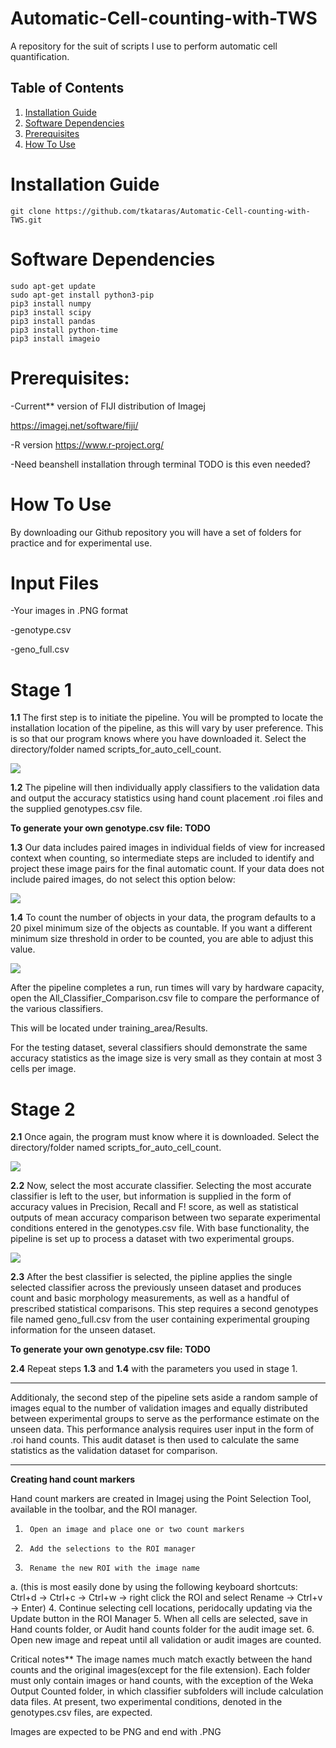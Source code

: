 # Automatic-Cell-counting-with-TWS
A repository for the suit of scripts I use to perform automatic cell quantification.


## Table of Contents
1. [Installation Guide](#installation-guide)
2. [Software Dependencies](#software-dependencies)
3. [Prerequisites](#prerequisites)
4. [How To Use](#how-to-use)
# Installation Guide
```
git clone https://github.com/tkataras/Automatic-Cell-counting-with-TWS.git
```

# Software Dependencies

```
sudo apt-get update
sudo apt-get install python3-pip
pip3 install numpy
pip3 install scipy
pip3 install pandas
pip3 install python-time
pip3 install imageio
```

# Prerequisites:
-Current** version of FIJI distribution of Imagej

https://imagej.net/software/fiji/

-R version https://www.r-project.org/

-Need beanshell installation through terminal TODO is this even needed?
 
# How To Use

By downloading our Github repository you will have a set of folders for practice and for experimental use.

# Input Files
-Your images in .PNG format

-genotype.csv 

-geno_full.csv

# Stage 1
__1.1__ The first step is to initiate the pipeline. You will be prompted to locate the installation location of the pipeline, as this will vary by user preference. This is so that our program knows where you have downloaded it. Select the directory/folder named scripts_for_auto_cell_count.

<img src = "figures/selectSource.PNG">

__1.2__ The pipeline will then individually apply classifiers to the validation data and output the accuracy statistics using hand count placement .roi files and the supplied genotypes.csv file. 

__To generate your own genotype.csv file: TODO__

__1.3__ Our data includes paired images in individual fields of view for increased context when counting, so intermediate steps are included to identify and project these image pairs for the final automatic count. If your data does not include paired images, do not select this option below:

<img src = "figures/selectMultipleSegmentation.PNG">

__1.4__ To count the number of objects in your data, the program defaults to a 20 pixel minimum size of the objects as countable. If you want a different minimum size threshold in order to be counted, you are able to adjust this value.

<img src = "figures/selectSizeMin.PNG">

After the pipeline completes a run, run times will vary by hardware capacity, open the All_Classifier_Comparison.csv file to compare the performance of the various classifiers. 

This will be located under training_area/Results.

For the testing dataset, several classifiers should demonstrate the same accuracy statistics as the image size is very small as they contain at most 3 cells per image.

# Stage 2
__2.1__ Once again, the program must know where it is downloaded. Select the directory/folder named scripts_for_auto_cell_count.

<img src = "figures/selectSource.PNG">

__2.2__ Now, select the most accurate classifier. Selecting the most accurate classifier is left to the user, but information is supplied in the form of accuracy values in Precision, Recall and F! score, as well as statistical outputs of mean accuracy comparison between two separate experimental conditions entered in the genotypes.csv file. With base functionality, the pipeline is set up to process a dataset with two experimental groups.

<img src = "figures/selectClassifier.PNG">

__2.3__ After the best classifier is selected, the pipline applies the single selected classifier across the previously unseen dataset and produces count and basic morphology measurements, as well as a handful of prescribed statistical comparisons. This step requires a second genotypes file named geno_full.csv from the user containing experimental grouping information for the unseen dataset.

__To generate your own genotype.csv file: TODO__


__2.4__ Repeat steps __1.3__ and __1.4__ with the parameters you used in stage 1.

*** 
Additionaly, the second step of the pipeline sets aside a random sample of images equal to the number of validation images and equally distributed between experimental groups to serve as the performance estimate on the unseen data. This performance analysis requires user input in the form of .roi hand counts. This audit dataset is then used to calculate the same statistics as the validation dataset for comparison.
***

__Creating hand count markers__

Hand count markers are created in Imagej using the Point Selection Tool, available in the toolbar, and the ROI manager.
1.      Open an image and place one or two count markers
2.      Add the selections to the ROI manager
3.      Rename the new ROI with the image name
a.      (this is most easily done by using the following keyboard shortcuts:
Ctrl+d -> Ctrl+c -> Ctrl+w -> right click the ROI and select Rename -> Ctrl+v -> Enter)
4.      Continue selecting cell locations, peridocally updating via the Update button in the ROI Manager
5.      When all cells are selected, save in Hand counts folder, or Audit hand counts folder for the audit image set.
6.      Open new image and repeat until all validation or audit images are counted.
 
Critical notes**
The image names much match exactly between the hand counts and the original images(except for the file extension).
Each folder must only contain images or hand counts, with the exception of the Weka Output Counted folder, in which classifier subfolders will include calculation data files.
At present, two experimental conditions, denoted in the genotypes.csv files, are expected. 

Images are expected to be PNG and end with .PNG
